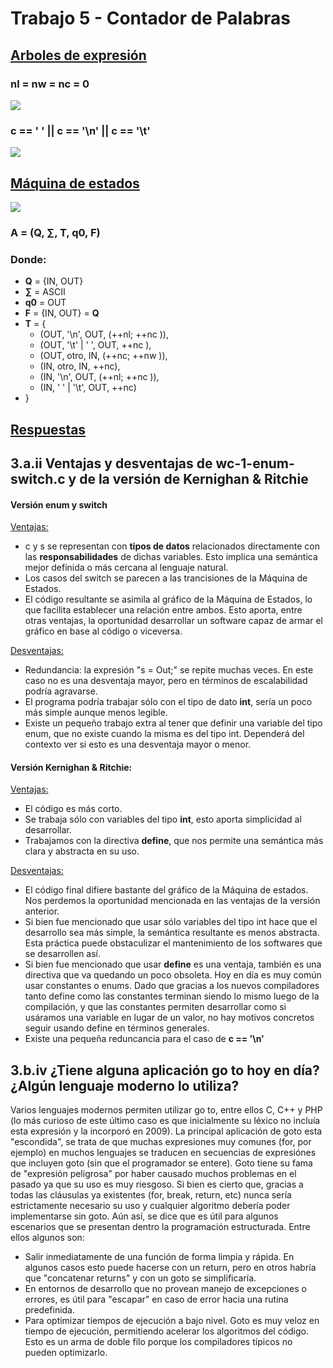 # Trabajo 5 - Contador de Palabras
## <ins> Arboles de expresión
### nl = nw = nc = 0
	
<img src='https://g.gravizo.com/svg?digraph%20G%20%7B%0A%20%20node%20%5Bshape%20%3D%20circle%5D%3B%0A%20%20ranksep%3D0.1%3B%0A%20%20nodesep%3D1.0%3B%0A%20%201%20%5B%20label%20%3D%20%22%3D%22%5D%3B%0A%20%201%20-%3E%20nl%3B%0A%20%202%20%5B%20label%20%3D%20%22%3D%22%5D%3B%0A%20%201%20-%3E%202%3B%0A%20%202%20-%3E%20nw%3B%0A%20%203%20%5B%20label%20%3D%20%22%3D%22%5D%3B%0A%20%202%20-%3E%203%3B%0A%20%203%20-%3E%20nc%3B%0A%20%203%20-%3E%200%3B%0A%7D' />

### c == ' ' || c == '\n' || c == '\t'
<img src='https://g.gravizo.com/svg?%20digraph%20G%20%7B%0A%20%20node%20%5Bshape%20%3D%20circle%5D%3B%0A%20%20ranksep%3D0.2%3B%0A%20%20nodesep%3D0.8%3B%0A%20%201%20%5B%20label%20%3D%20%22%7C%7C%22%5D%3B%0A%20%202%20%5B%20label%20%3D%20%22%3D%3D%22%5D%3B%0A%20%201%20-%3E%202%3B%0A%20%203%20%5B%20label%20%3D%20%22c%22%5D%3B%0A%20%202%20-%3E%203%3B%0A%20%204%20%5B%20label%20%3D%20%22%27%20%27%22%5D%3B%0A%20%202%20-%3E%204%3B%0A%20%205%20%5B%20label%20%3D%20%22%7C%7C%22%5D%3B%0A%20%206%20%5B%20label%20%3D%20%22%3D%3D%22%5D%3B%0A%20%201%20-%3E%205%3B%0A%20%205%20-%3E%206%3B%0A%20%207%20%5B%20label%20%3D%20%22c%22%5D%3B%0A%20%206%20-%3E%207%3B%0A%20%208%20%5B%20label%20%3D%20%22%27%5C%5Cn%27%22%5D%3B%0A%20%206%20-%3E%208%3B%0A%20%209%20%5B%20label%20%3D%20%22%3D%3D%22%5D%3B%0A%20%205%20-%3E%209%0A%20%2010%20%5B%20label%20%3D%20%22c%22%5D%3B%0A%20%2011%20%5B%20label%20%3D%20%22%27%5C%5Ct%27%22%5D%3B%0A%20%209%20-%3E%2010%3B%0A%20%209%20-%3E%2011%3B%0A%7D' />

## <ins> Máquina de estados
<img src='https://g.gravizo.com/svg?digraph%20G%20%7B%0A%09rankdir%3DLR%3B%0A%09node%20%5Bshape%20%3D%20doublecircle%5D%3B%20OUT%20IN%20%0A%09OUT%20-%3E%20IN%20%5B%20label%20%3D%20%22otro%5Cn%2B%2Bnw%5Cn%2B%2Bnc%20%22%20%5D%3B%0A%09OUT%20-%3E%20OUT%20%5B%20label%20%3D%20%22%27%5C%5Cn%27%5Cn%2B%2Bnl%5Cn%2B%2Bnc%20%22%20%5D%3B%0A%09OUT%20-%3E%20OUT%20%5B%20label%20%3D%20%22%27%5C%5Ct%27%7C%27%20%27%5Cn%2B%2Bnc%20%22%20%5D%3B%0A%09IN%20-%3E%20IN%20%5B%20label%20%3D%20%22otro%5Cn%2B%2Bnc%20%22%20%5D%3B%0A%09IN%20-%3E%20OUT%20%5B%20label%20%3D%20%22%27%5C%5Ct%27%7C%27%20%27%5Cn%2B%2Bnc%20%22%20%5D%3B%0A%09IN%20-%3E%20OUT%20%5B%20label%20%3D%20%22%27%5C%5Cn%27%5Cn%2B%2Bnc%5Cn%2B%2Bnl%20%22%20%5D%3B%0A%7D' />

### **A = (Q, ∑, T, q0, F)**
### Donde:

* **Q**  = {IN, OUT}
* **∑**  = ASCII
* **q0** = OUT
* **F**  = {IN, OUT} = **Q**
* **T**  =  { 
  * (OUT, '\n', OUT, (++nl; ++nc )), 
  * (OUT, '\t' | ' ', OUT, ++nc ),
  * (OUT, otro, IN, (++nc; ++nw )),
  * (IN, otro, IN, ++nc),
  * (IN, '\n', OUT, (++nl; ++nc )),
  * (IN, ' ' | '\t', OUT, ++nc)
* }

## <ins> Respuestas

## 3.a.ii Ventajas y desventajas de wc-1-enum-switch.c y de la versión de Kernighan & Ritchie

#### Versión enum y switch
<ins> Ventajas:
  * c y s se representan con **tipos de datos** relacionados directamente con las **responsabilidades** de dichas variables. Esto implica una semántica mejor definida o más cercana al lenguaje natural.
  * Los casos del switch se parecen a las trancisiones de la Máquina de Estados.
  * El código resultante se asimila al gráfico de la Máquina de Estados, lo que facilita establecer una relación entre ambos. Esto aporta, entre otras ventajas, la oportunidad desarrollar un software capaz de armar el gráfico en base al código o viceversa.

<ins> Desventajas:
  * Redundancia: la expresión "s = Out;" se repite muchas veces. En este caso no es una desventaja mayor, pero en términos de escalabilidad podría agravarse.
  * El programa podría trabajar sólo con el tipo de dato **int**, sería un poco más simple aunque menos legible.
  * Existe un pequeño trabajo extra al tener que definir una variable del tipo enum, que no existe cuando la misma es del tipo int. Dependerá del contexto ver si esto es una desventaja mayor o menor.

#### Versión Kernighan & Ritchie:
<ins> Ventajas:
  * El código es más corto.
  * Se trabaja sólo con variables del tipo **int**, esto aporta simplicidad al desarrollar.
  * Trabajamos con la directiva **define**, que nos permite una semántica más clara y abstracta en su uso.

<ins> Desventajas:
  * El código final difiere bastante del gráfico de la Máquina de estados. Nos perdemos la oportunidad mencionada en las ventajas de la versión anterior.
  * Si bien fue mencionado que usar sólo variables del tipo int hace que el desarrollo sea más simple, la semántica resultante es menos abstracta. Esta práctica puede obstaculizar el mantenimiento de los softwares que se desarrollen así.
  * Si bien fue mencionado que usar **define** es una ventaja, también es una directiva que va quedando un poco obsoleta. Hoy en día es muy común usar constantes o enums. Dado que gracias a los nuevos compiladores tanto define como las constantes terminan siendo lo mismo luego de la compilación, y que las constantes permiten desarrollar como si usáramos una variable en lugar de un valor, no hay motivos concretos seguir usando define en términos generales.
  * Existe una pequeña reduncancia para el caso de **c == '\n'**

## 3.b.iv  ¿Tiene alguna aplicación go to hoy en día? ¿Algún lenguaje moderno lo utiliza?

Varios lenguajes modernos permiten utilizar go to, entre ellos C, C++ y PHP (lo más curioso de este último caso es que inicialmente su léxico no incluía esta expresión y la incorporó en 2009).
La principal aplicación de goto esta "escondida", se trata de que muchas expresiones muy comunes (for, por ejemplo) en muchos lenguajes se traducen en secuencias de expresiónes que incluyen goto (sin que el programador se entere).
Goto tiene su fama de "expresión peligrosa" por haber causado muchos problemas en el pasado ya que su uso es muy riesgoso. Si bien es cierto que, gracias a todas las cláusulas ya existentes (for, break, return, etc) nunca sería estrictamente necesario su uso y cualquier algoritmo debería poder implementarse sin goto. Aún así, se dice que es útil para algunos escenarios que se presentan dentro la programación estructurada. Entre ellos algunos son:
  * Salir inmediatamente de una función de forma limpia y rápida. En algunos casos esto puede hacerse con un return, pero en otros habría que "concatenar returns" y con un goto se simplificaría.
  * En entornos de desarrollo que no provean manejo de excepciones o errores, es útil para "escapar" en caso de error hacia una rutina predefinida.
  * Para optimizar tiempos de ejecución a bajo nivel. Goto es muy veloz en tiempo de ejecución, permitiendo acelerar los algoritmos del código. Esto es un arma de doble filo porque los compiladores típicos no pueden optimizarlo.
